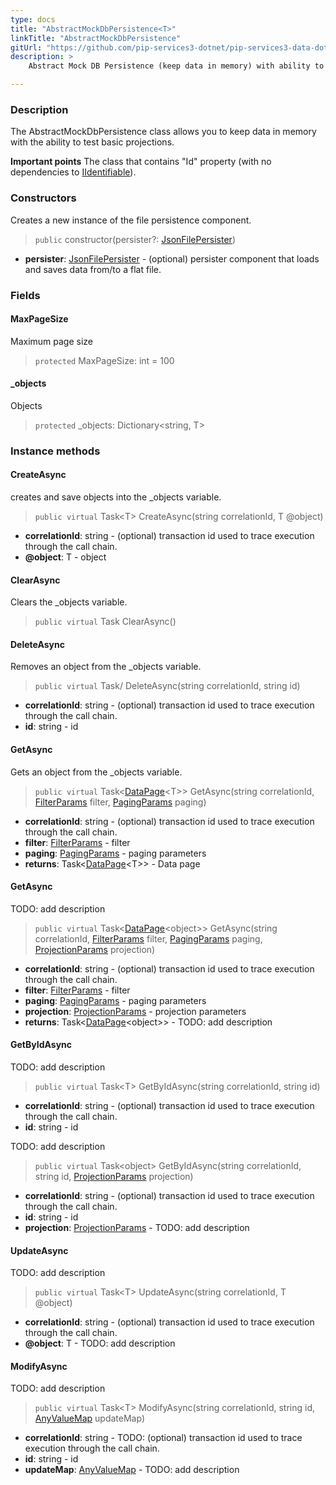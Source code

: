 ```yaml
---
type: docs
title: "AbstractMockDbPersistence<T>"
linkTitle: "AbstractMockDbPersistence"
gitUrl: "https://github.com/pip-services3-dotnet/pip-services3-data-dotnet"
description: >
    Abstract Mock DB Persistence (keep data in memory) with ability to test basic projections

---
```


### Description
The AbstractMockDbPersistence class allows you to keep data in memory with the ability to test basic projections.
    
**Important points**
The class that contains "Id" property (with no dependencies to [IIdentifiable](../../../commons/data/iidentifiable)).

### Constructors
Creates a new instance of the file persistence component.

> `public` constructor(persister?: [JsonFilePersister<T>](../json_file_persister))

- **persister**: [JsonFilePersister<T>](../json_file_persister) - (optional) persister component that loads and saves data from/to a flat file.

### Fields

<span class="hide-title-link">

#### MaxPageSize
Maximum page size
> `protected` MaxPageSize: int = 100

#### _objects
Objects
> `protected` _objects: Dictionary\<string, T\>

</span>


### Instance methods

#### CreateAsync
creates and save objects into the _objects variable.

> `public virtual` Task\<T\> CreateAsync(string correlationId, T @object)

- **correlationId**: string -  (optional) transaction id used to trace execution through the call chain.
- **@object**: T - object


#### ClearAsync
Clears the _objects variable.

> `public virtual` Task ClearAsync()


#### DeleteAsync
Removes an object from the _objects variable.

> `public virtual` Task/<T/> DeleteAsync(string correlationId, string id)

- **correlationId**: string -  (optional) transaction id used to trace execution through the call chain.
- **id**: string - id


#### GetAsync
Gets an object from the _objects variable.

> `public virtual` Task\<[DataPage](../../../commons/data/data_page)\<T\>\> GetAsync(string correlationId, [FilterParams](../../../commons/data/filter_params) filter, [PagingParams](../../../commons/data/paging_params) paging)

- **correlationId**: string -  (optional) transaction id used to trace execution through the call chain.
- **filter**: [FilterParams](../../../commons/data/filter_params) - filter
- **paging**: [PagingParams](../../../commons/data/paging_params) - paging parameters
- **returns**: Task\<[DataPage](../../../commons/data/data_page)\<T\>\> - Data page


#### GetAsync
TODO: add description

> `public virtual` Task\<[DataPage](../../../commons/data/data_page)\<object\>\> GetAsync(string correlationId, [FilterParams](../../../commons/data/filter_params) filter, [PagingParams](../../../commons/data/paging_params) paging, [ProjectionParams](../../commons/data/projection_params) projection)

- **correlationId**: string -  (optional) transaction id used to trace execution through the call chain.
- **filter**: [FilterParams](../../../commons/data/filter_params) - filter
- **paging**: [PagingParams](../../../commons/data/paging_params) - paging parameters
- **projection**: [ProjectionParams](../../commons/data/projection_params) - projection parameters
- **returns**: Task\<[DataPage](../../../commons/data/data_page)\<object\>\> - TODO: add description

#### GetByIdAsync
TODO: add description

> `public virtual` Task\<T\> GetByIdAsync(string correlationId, string id)

- **correlationId**: string -  (optional) transaction id used to trace execution through the call chain.
- **id**: string - id

TODO: add description

> `public virtual` Task\<object\> GetByIdAsync(string correlationId, string id, [ProjectionParams](../../commons/data/projection_params) projection)

- **correlationId**: string - (optional) transaction id used to trace execution through the call chain.
- **id**: string - id
- **projection**: [ProjectionParams](../../commons/data/projection_params) - TODO: add description


#### UpdateAsync
TODO: add description

> `public virtual` Task\<T\> UpdateAsync(string correlationId, T @object)

- **correlationId**: string - (optional) transaction id used to trace execution through the call chain.
- **@object**: T - TODO: add description


#### ModifyAsync
TODO: add description

> `public virtual` Task\<T\> ModifyAsync(string correlationId, string id, [AnyValueMap](../../../commons/data/any_value_map) updateMap)

- **correlationId**: string - TODO: (optional) transaction id used to trace execution through the call chain.
- **id**: string - id
- **updateMap**: [AnyValueMap](../../../commons/data/any_value_map) - TODO: add description


